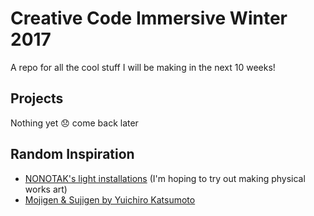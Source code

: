 # Creative Code Immersive Winter 2017

A repo for all the cool stuff I will be making in the next 10 weeks!

## Projects
Nothing yet :disappointed: come back later

## Random Inspiration
* [NONOTAK's light installations](http://www.nonotak.com/) (I'm hoping to try out making physical works art)
* [Mojigen & Sujigen by Yuichiro Katsumoto](https://vimeo.com/194485354)
